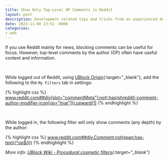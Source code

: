 ```yaml
---
title: Show Only Top-Level OP Comments in Reddit
layout: post
description: Development related tips and tricks from an experienced developer.
date: 2023-11-08 13:51 -0800
categories:
- web
---
```


If you use Reddit mainly for news, blocking comments can be useful for focus.  However, top-level comments by the author (OP) often have useful context and information.

<br />

While logged out of Reddit, using [UBlock Origin](https://ublockorigin.com/){:target="_blank"}, add the following to the `My Filters` tab in settings:

{% highlight css %}
www.reddit.com##div[slot="commentMeta"]:not(:has(shreddit-comment-author-modifier-icon[op="true"])):upward(1)
{% endhighlight %}

<br />

While logged in, the following filter will only show comments (any depth) by the author:

{% highlight css %}
www.reddit.com##div.Comment:not(span:has-text(/^op$/i))
{% endhighlight %}

*More info: [UBlock Wiki - Procedural cosmetic filters](https://github.com/gorhill/uBlock/wiki/Procedural-cosmetic-filters){:target="_blank"}*
